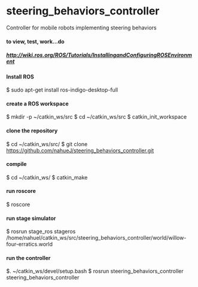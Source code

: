 # steering_behaviors_controller
Controller for mobile robots implementing steering behaviors

#### to view, test, work...do

##### http://wiki.ros.org/ROS/Tutorials/InstallingandConfiguringROSEnvironment

#### Install ROS
$ sudo apt-get install ros-indigo-desktop-full 

#### create a ROS workspace
$ mkdir -p ~/catkin_ws/src
$ cd ~/catkin_ws/src
$ catkin_init_workspace

#### clone the repository
$ cd ~/catkin_ws/src/
$ git clone https://github.com/nahueJ/steering_behaviors_controller.git

#### compile
$ cd ~/catkin_ws/
$ catkin_make

#### run roscore
$ roscore

#### run stage simulator
$ rosrun stage_ros stageros /home/nahuel/catkin_ws/src/steering_behaviors_controller/world/willow-four-erratics.world 

#### run the controller
$. ~/catkin_ws/devel/setup.bash 
$ rosrun steering_behaviors_controller steering_behaviors_controller 
